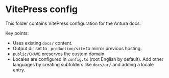 # VitePress config

This folder contains VitePress configuration for the Antura docs.

Key points:

- Uses existing `docs/` content.
- Output dir set to `_production/site` to mirror previous hosting.
- `public/CNAME` preserves the custom domain.
- Locales are configured in `config.ts` (root English by default). Add other languages by creating subfolders like `docs/ar/` and adding a locale entry.
